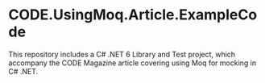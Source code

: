 # CODE.UsingMoq.Article.ExampleCode
This repository includes a C# .NET 6 Library and Test project, which accompany the CODE Magazine article covering using Moq for mocking in C# .NET.
